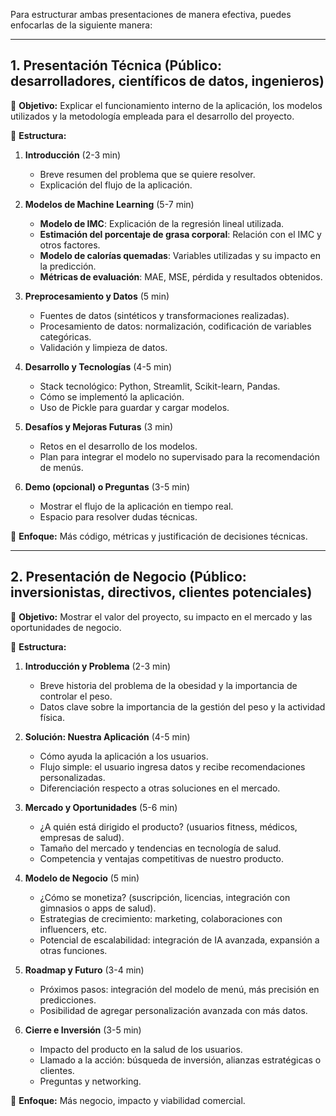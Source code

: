 Para estructurar ambas presentaciones de manera efectiva, puedes enfocarlas de la siguiente manera:

---

## **1. Presentación Técnica** (Público: desarrolladores, científicos de datos, ingenieros)

🔹 **Objetivo:** Explicar el funcionamiento interno de la aplicación, los modelos utilizados y la metodología empleada para el desarrollo del proyecto.

🔹 **Estructura:**
1. **Introducción** (2-3 min)  
   - Breve resumen del problema que se quiere resolver.  
   - Explicación del flujo de la aplicación.

2. **Modelos de Machine Learning** (5-7 min)  
   - **Modelo de IMC**: Explicación de la regresión lineal utilizada.  
   - **Estimación del porcentaje de grasa corporal**: Relación con el IMC y otros factores.  
   - **Modelo de calorías quemadas**: Variables utilizadas y su impacto en la predicción.  
   - **Métricas de evaluación**: MAE, MSE, pérdida y resultados obtenidos.  

3. **Preprocesamiento y Datos** (5 min)  
   - Fuentes de datos (sintéticos y transformaciones realizadas).  
   - Procesamiento de datos: normalización, codificación de variables categóricas.  
   - Validación y limpieza de datos.  

4. **Desarrollo y Tecnologías** (4-5 min)  
   - Stack tecnológico: Python, Streamlit, Scikit-learn, Pandas.  
   - Cómo se implementó la aplicación.  
   - Uso de Pickle para guardar y cargar modelos.  

5. **Desafíos y Mejoras Futuras** (3 min)  
   - Retos en el desarrollo de los modelos.  
   - Plan para integrar el modelo no supervisado para la recomendación de menús.  

6. **Demo (opcional) o Preguntas** (3-5 min)  
   - Mostrar el flujo de la aplicación en tiempo real.  
   - Espacio para resolver dudas técnicas.  

📌 **Enfoque:** Más código, métricas y justificación de decisiones técnicas.  

---

## **2. Presentación de Negocio** (Público: inversionistas, directivos, clientes potenciales)

🔹 **Objetivo:** Mostrar el valor del proyecto, su impacto en el mercado y las oportunidades de negocio.

🔹 **Estructura:**
1. **Introducción y Problema** (2-3 min)  
   - Breve historia del problema de la obesidad y la importancia de controlar el peso.  
   - Datos clave sobre la importancia de la gestión del peso y la actividad física.  

2. **Solución: Nuestra Aplicación** (4-5 min)  
   - Cómo ayuda la aplicación a los usuarios.  
   - Flujo simple: el usuario ingresa datos y recibe recomendaciones personalizadas.  
   - Diferenciación respecto a otras soluciones en el mercado.  

3. **Mercado y Oportunidades** (5-6 min)  
   - ¿A quién está dirigido el producto? (usuarios fitness, médicos, empresas de salud).  
   - Tamaño del mercado y tendencias en tecnología de salud.  
   - Competencia y ventajas competitivas de nuestro producto.  

4. **Modelo de Negocio** (5 min)  
   - ¿Cómo se monetiza? (suscripción, licencias, integración con gimnasios o apps de salud).  
   - Estrategias de crecimiento: marketing, colaboraciones con influencers, etc.  
   - Potencial de escalabilidad: integración de IA avanzada, expansión a otras funciones.  

5. **Roadmap y Futuro** (3-4 min)  
   - Próximos pasos: integración del modelo de menú, más precisión en predicciones.  
   - Posibilidad de agregar personalización avanzada con más datos.  

6. **Cierre e Inversión** (3-5 min)  
   - Impacto del producto en la salud de los usuarios.  
   - Llamado a la acción: búsqueda de inversión, alianzas estratégicas o clientes.  
   - Preguntas y networking.  

📌 **Enfoque:** Más negocio, impacto y viabilidad comercial.  
